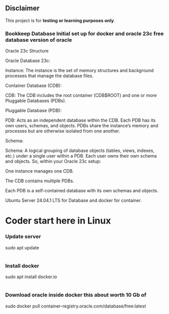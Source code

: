 ## Disclaimer  
This project is for **testing or learning purposes only**. 

### Bookkeep Database Initial set up for docker and oracle 23c free database version of oracle
Oracle 23c Structure

Oracle Database 23c:

Instance: The instance is the set of memory structures and background processes that manage the database files.

Container Database (CDB):

CDB: The CDB includes the root container (CDB$ROOT) and one or more Pluggable Databases (PDBs).

Pluggable Database (PDB):

PDB: Acts as an independent database within the CDB. Each PDB has its own users, schemas, and objects. PDBs share the instance’s memory and processes but are otherwise isolated from one another.

Schema:

Schema: A logical grouping of database objects (tables, views, indexes, etc.) under a single user within a PDB. Each user owns their own schema and objects. So, within your Oracle 23c setup:

One instance manages one CDB.

The CDB contains multiple PDBs.

Each PDB is a self-contained database with its own schemas and objects.

Ubuntu Server 24.04.1 LTS for Database and docker for container.

# Coder start here in Linux 
### Update server
sudo apt update
# 

###  Install docker
sudo apt install docker.io
# 

 ###  Download oracle inside docker this about worth 10 Gb of
sudo docker pull container-registry.oracle.com/database/free:latest
# 

